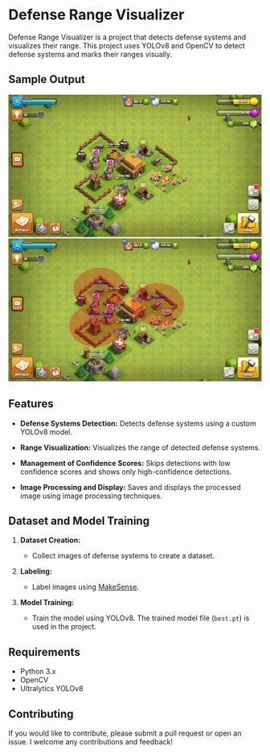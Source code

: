 # Defense Range Visualizer

Defense Range Visualizer is a project that detects defense systems and visualizes their range. This project uses YOLOv8 and OpenCV to detect defense systems and marks their ranges visually.
## Sample Output
<img src="test/356.jpg" alt="Defense Systems Detection" width="900/">
<img src="test/processed_test356.jpg" alt="Range Visualization" width="900"/>

## Features
- **Defense Systems Detection:** Detects defense systems using a custom YOLOv8 model.
  
- **Range Visualization:** Visualizes the range of detected defense systems.

- **Management of Confidence Scores:** Skips detections with low confidence scores and shows only high-confidence detections.

- **Image Processing and Display:** Saves and displays the processed image using image processing techniques.


## Dataset and Model Training

1. **Dataset Creation:**
   - Collect images of defense systems to create a dataset.

2. **Labeling:**
   - Label images using [MakeSense](https://www.makesense.ai/).

3. **Model Training:**
   - Train the model using YOLOv8. The trained model file (`best.pt`) is used in the project.

## Requirements

- Python 3.x
- OpenCV
- Ultralytics YOLOv8
  
## Contributing

If you would like to contribute, please submit a pull request or open an issue. I welcome any contributions and feedback!
